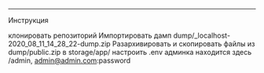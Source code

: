 ---
Инструкция

клонировать репозиторий
Импортировать дамп dump/_localhost-2020_08_11_14_28_22-dump.zip
Разархивировать и скопировать файлы из dump/public.zip в storage/app/
настроить .env
админка находится здесь /admin, admin@admin.com:password

